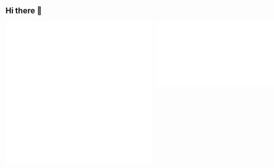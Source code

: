 ## Hi there 👋

<!-- <picture>
    <source media="(prefers-color-scheme: dark)" srcset="https://raw.githubusercontent.com/AlexLog94/AlexLog94/output/github-snake-dark.svg" />
    <source media="(prefers-color-scheme: light)" srcset="https://raw.githubusercontent.com/AlexLog94/AlexLog94/output/github-snake.svg" />
    <img alt="github-snake" src="https://raw.githubusercontent.com/AlexLog94/AlexLog94/output/github-snake.svg" />
</picture> -->

<!-- <p align="left"><img src="metrics.plugin.starlists.languages.svg" alt="Metrics languages"</p> -->

<!-- <p align="left"><img src="metrics.svg" alt="Metrics" width="400"></p> -->

<div style="display: flex; align-items: flex-start; gap: 10px;">
    <img src="metrics.svg" alt="Metrics" style="width: 400px; height: auto; vertical-align: top;"/>
    <img src="metrics.plugin.achievements.compact.svg" alt="Achievements" style="width: 400px; height: auto; vertical-align: top;"/>
</div>

